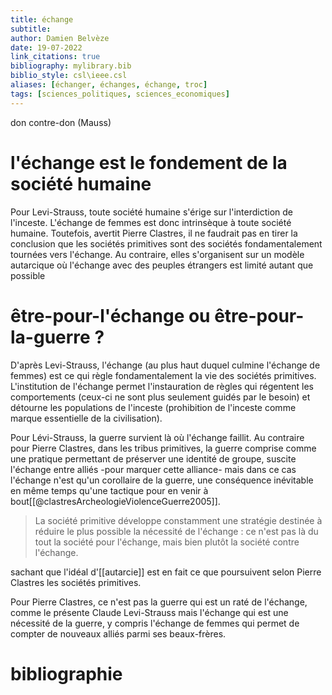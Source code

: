 ```yaml
---
title: échange
subtitle:
author: Damien Belvèze
date: 19-07-2022
link_citations: true
bibliography: mylibrary.bib
biblio_style: csl\ieee.csl
aliases: [échanger, échanges, échange, troc]
tags: [sciences_politiques, sciences_economiques]
---
```


don contre-don (Mauss)

# l'échange est le fondement de la société humaine

Pour Levi-Strauss, toute société humaine s'érige sur l'interdiction de l'inceste. L'échange de femmes est donc intrinsèque à toute société humaine. Toutefois, avertit Pierre Clastres, il ne faudrait pas en tirer la conclusion que les sociétés primitives sont des sociétés fondamentalement tournées vers l'échange. Au contraire, elles s'organisent sur un modèle autarcique où l'échange avec des peuples étrangers est limité autant que possible


# être-pour-l'échange ou être-pour-la-guerre ?

D'après Levi-Strauss, l'échange (au plus haut duquel culmine l'échange de femmes) est ce qui règle fondamentalement la vie des sociétés primitives. L'institution de l'échange permet l'instauration de règles qui régentent les comportements (ceux-ci ne sont plus seulement guidés par le besoin) et détourne les populations de l'inceste (prohibition de l'inceste comme marque essentielle de la civilisation).

Pour Lévi-Strauss, la guerre survient là où l'échange faillit. Au contraire pour Pierre Clastres, dans les tribus primitives, la guerre comprise comme une pratique permettant de préserver une identité de groupe, suscite l'échange entre alliés -pour marquer cette alliance- mais dans ce cas l'échange n'est qu'un corollaire de la guerre, une conséquence inévitable en même temps qu'une tactique pour en venir à bout[[@clastresArcheologieViolenceGuerre2005]]. 

> La société primitive développe constamment une stratégie destinée à réduire le plus possible la nécessité de l'échange : ce n'est pas là du tout la société pour l'échange, mais bien plutôt la société contre l'échange.

sachant que l'idéal d'[[autarcie]] est en fait ce que poursuivent selon Pierre Clastres les sociétés primitives. 

Pour Pierre Clastres, ce n'est pas la guerre qui est un raté de l'échange, comme le présente Claude Levi-Strauss mais l'échange qui est une nécessité de la guerre, y compris l'échange de femmes qui permet de compter de nouveaux alliés parmi ses beaux-frères.






# bibliographie

